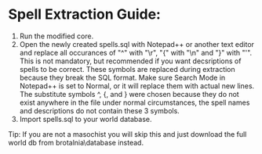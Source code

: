 # Spell Extraction Guide:

1. Run the modified core.
2. Open the newly created spells.sql with Notepad++ or another text editor and replace all occurances of "^" with "\r", "{" with "\n" and "}" with "\'". This is not mandatory, but recommended if you want decsriptions of spells to be correct. These symbols are replaced during extraction because they break the SQL format. Make sure Search Mode in Notepad++ is set to Normal, or it will replace them with actual new lines. The substitute symbols ^, {, and } were chosen because they do not exist anywhere in the file under normal circumstances, the spell names and descriptions do not contain these 3 symbols.
3. Import spells.sql to your world database.

Tip: If you are not a masochist you will skip this and just download the full world db from brotalnia\database instead.
